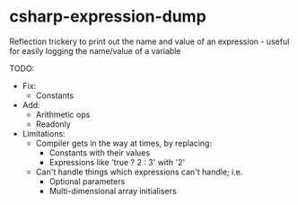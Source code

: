csharp-expression-dump
======================

Reflection trickery to print out the name and value of an expression - useful for easily logging the name/value of a variable



TODO:
- Fix:
	- Constants
- Add:
	- Arithmetic ops
	- Readonly 
- Limitations:
    - Compiler gets in the way at times, by replacing:
        - Constants with their values
        - Expressions like 'true ? 2 : 3' with '2'
	- Can't handle things which expressions can't handle; i.e.
		- Optional parameters
        - Multi-dimensional array initialisers
